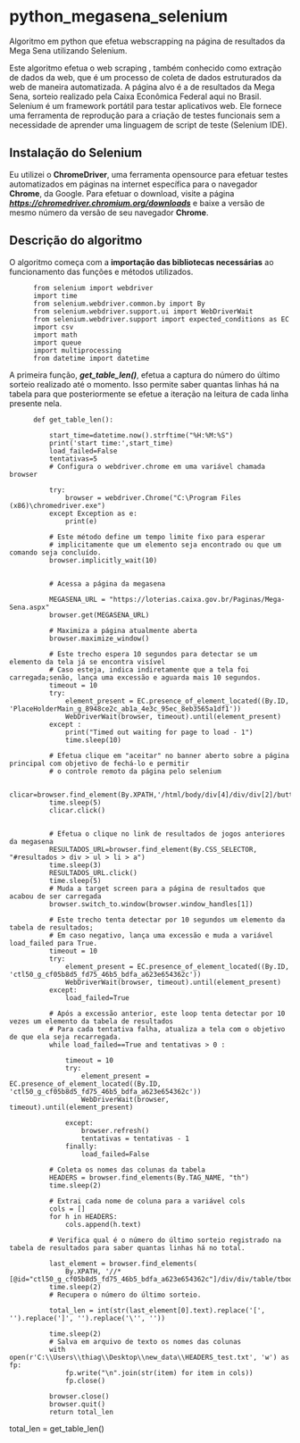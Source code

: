 # python_megasena_selenium
Algoritmo em python que efetua webscrapping na página de resultados da Mega Sena utilizando Selenium.

Este algoritmo efetua o web scraping , também conhecido como extração de dados da web, que é um processo de coleta de dados estruturados da web de maneira automatizada.
A página alvo é a de resultados da Mega Sena, sorteio realizado pela Caixa Econômica Federal aqui no Brasil.
Selenium é um framework portátil para testar aplicativos web. Ele fornece uma ferramenta de reprodução para a criação de testes 
funcionais sem a necessidade de aprender uma linguagem de script de teste (Selenium IDE).

## Instalação do Selenium

Eu utilizei o **ChromeDriver**, uma ferramenta opensource para efetuar testes automatizados em páginas na internet específica para o navegador
**Chrome**, da Google.
Para efetuar o download, visite a página ***https://chromedriver.chromium.org/downloads*** e baixe a versão de mesmo número da versão de seu navegador
**Chrome**.


## Descrição do algoritmo

O algoritmo começa com a **importação das bibliotecas necessárias** ao funcionamento das funções e métodos utilizados.

          from selenium import webdriver
          import time
          from selenium.webdriver.common.by import By
          from selenium.webdriver.support.ui import WebDriverWait
          from selenium.webdriver.support import expected_conditions as EC
          import csv
          import math
          import queue
          import multiprocessing
          from datetime import datetime
          
A primeira função, ***get_table_len()***, efetua a captura do número do último sorteio realizado até o momento.
Isso permite saber quantas linhas há na tabela para que posteriormente se efetue a iteração na leitura de cada linha presente nela.

          def get_table_len():

              start_time=datetime.now().strftime("%H:%M:%S")
              print('start time:',start_time)
              load_failed=False
              tentativas=5
              # Configura o webdriver.chrome em uma variável chamada browser

              try:
                  browser = webdriver.Chrome("C:\Program Files (x86)\chromedriver.exe")
              except Exception as e:
                  print(e)

              # Este método define um tempo limite fixo para esperar 
              # implicitamente que um elemento seja encontrado ou que um comando seja concluído.
              browser.implicitly_wait(10)


              # Acessa a página da megasena

              MEGASENA_URL = "https://loterias.caixa.gov.br/Paginas/Mega-Sena.aspx" 
              browser.get(MEGASENA_URL)

              # Maximiza a página atualmente aberta
              browser.maximize_window()

              # Este trecho espera 10 segundos para detectar se um elemento da tela já se encontra visível
              # Caso esteja, indica indiretamente que a tela foi carregada;senão, lança uma excessão e aguarda mais 10 segundos.
              timeout = 10 
              try:
                  element_present = EC.presence_of_element_located((By.ID, 'PlaceHolderMain_g_8948ce2c_ab1a_4e3c_95ec_8eb3565a1df1'))
                  WebDriverWait(browser, timeout).until(element_present)
              except :
                  print("Timed out waiting for page to load - 1")
                  time.sleep(10)

              # Efetua clique em "aceitar" no banner aberto sobre a página principal com objetivo de fechá-lo e permitir
              # o controle remoto da página pelo selenium

              clicar=browser.find_element(By.XPATH,'/html/body/div[4]/div/div[2]/button[3]') 
              time.sleep(5)
              clicar.click()


              # Efetua o clique no link de resultados de jogos anteriores da megasena
              RESULTADOS_URL=browser.find_element(By.CSS_SELECTOR, "#resultados > div > ul > li > a")
              time.sleep(3)
              RESULTADOS_URL.click()
              time.sleep(5)
              # Muda a target screen para a página de resultados que acabou de ser carregada
              browser.switch_to.window(browser.window_handles[1])

              # Este trecho tenta detectar por 10 segundos um elemento da tabela de resultados;
              # Em caso negativo, lança uma excessão e muda a variável load_failed para True.
              timeout = 10
              try:
                  element_present = EC.presence_of_element_located((By.ID, 'ctl50_g_cf05b8d5_fd75_46b5_bdfa_a623e654362c'))
                  WebDriverWait(browser, timeout).until(element_present)
              except:
                  load_failed=True

              # Após a excessão anterior, este loop tenta detectar por 10 vezes um elemento da tabela de resultados
              # Para cada tentativa falha, atualiza a tela com o objetivo de que ela seja recarregada.
              while load_failed==True and tentativas > 0 :

                  timeout = 10
                  try:
                      element_present = EC.presence_of_element_located((By.ID, 'ctl50_g_cf05b8d5_fd75_46b5_bdfa_a623e654362c'))
                      WebDriverWait(browser, timeout).until(element_present)

                  except:
                      browser.refresh()
                      tentativas = tentativas - 1
                  finally:
                      load_failed=False

              # Coleta os nomes das colunas da tabela
              HEADERS = browser.find_elements(By.TAG_NAME, "th")
              time.sleep(2)

              # Extrai cada nome de coluna para a variável cols
              cols = []
              for h in HEADERS:
                  cols.append(h.text)

              # Verifica qual é o número do último sorteio registrado na tabela de resultados para saber quantas linhas há no total.

              last_element = browser.find_elements(
                  By.XPATH, '//*[@id="ctl50_g_cf05b8d5_fd75_46b5_bdfa_a623e654362c"]/div/div/table/tbody[last()]/tr/td[1]')
              time.sleep(2)
              # Recupera o número do último sorteio.

              total_len = int(str(last_element[0].text).replace('[', '').replace(']', '').replace('\'', ''))

              time.sleep(2)
              # Salva em arquivo de texto os nomes das colunas
              with open(r'C:\\Users\\thiag\\Desktop\\new_data\\HEADERS_test.txt', 'w') as fp:
                  fp.write("\n".join(str(item) for item in cols))
                  fp.close()

              browser.close()
              browser.quit()
              return total_len
            
total_len = get_table_len()
